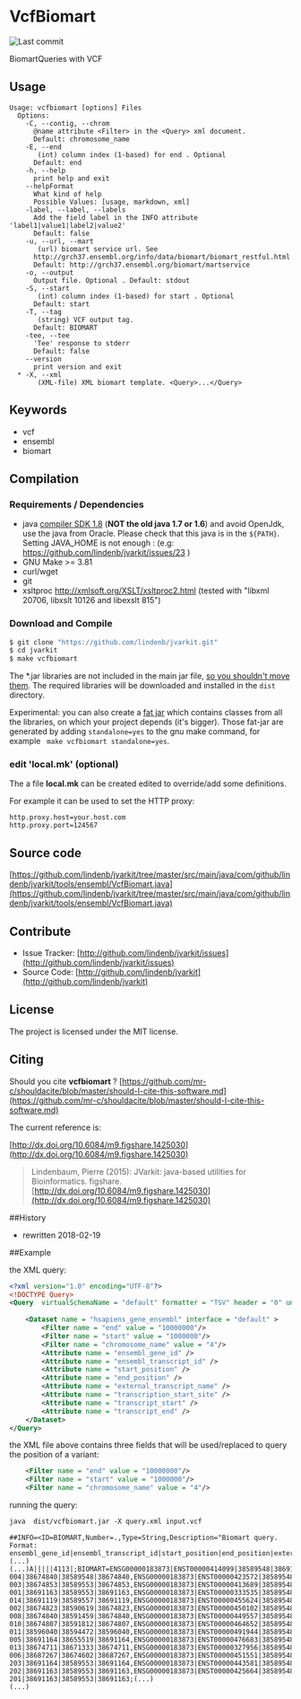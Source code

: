 # VcfBiomart

![Last commit](https://img.shields.io/github/last-commit/lindenb/jvarkit.png)

BiomartQueries with VCF


## Usage

```
Usage: vcfbiomart [options] Files
  Options:
    -C, --contig, --chrom
      @name attribute <Filter> in the <Query> xml document.
      Default: chromosome_name
    -E, --end
       (int) column index (1-based) for end . Optional
      Default: end
    -h, --help
      print help and exit
    --helpFormat
      What kind of help
      Possible Values: [usage, markdown, xml]
    -label, --label, --labels
      Add the field label in the INFO attribute 'label1|value1|label2|value2'
      Default: false
    -u, --url, --mart
       (url) biomart service url. See 
      http://grch37.ensembl.org/info/data/biomart/biomart_restful.html 
      Default: http://grch37.ensembl.org/biomart/martservice
    -o, --output
      Output file. Optional . Default: stdout
    -S, --start
       (int) column index (1-based) for start . Optional
      Default: start
    -T, --tag
       (string) VCF output tag.
      Default: BIOMART
    -tee, --tee
      'Tee' response to stderr
      Default: false
    --version
      print version and exit
  * -X, --xml
       (XML-file) XML biomart template. <Query>...</Query>

```


## Keywords

 * vcf
 * ensembl
 * biomart


## Compilation

### Requirements / Dependencies

* java [compiler SDK 1.8](http://www.oracle.com/technetwork/java/index.html) (**NOT the old java 1.7 or 1.6**) and avoid OpenJdk, use the java from Oracle. Please check that this java is in the `${PATH}`. Setting JAVA_HOME is not enough : (e.g: https://github.com/lindenb/jvarkit/issues/23 )
* GNU Make >= 3.81
* curl/wget
* git
* xsltproc http://xmlsoft.org/XSLT/xsltproc2.html (tested with "libxml 20706, libxslt 10126 and libexslt 815")


### Download and Compile

```bash
$ git clone "https://github.com/lindenb/jvarkit.git"
$ cd jvarkit
$ make vcfbiomart
```

The *.jar libraries are not included in the main jar file, [so you shouldn't move them](https://github.com/lindenb/jvarkit/issues/15#issuecomment-140099011 ).
The required libraries will be downloaded and installed in the `dist` directory.

Experimental: you can also create a [fat jar](https://stackoverflow.com/questions/19150811/) which contains classes from all the libraries, on which your project depends (it's bigger). Those fat-jar are generated by adding `standalone=yes` to the gnu make command, for example ` make vcfbiomart standalone=yes`.

### edit 'local.mk' (optional)

The a file **local.mk** can be created edited to override/add some definitions.

For example it can be used to set the HTTP proxy:

```
http.proxy.host=your.host.com
http.proxy.port=124567
```
## Source code 

[https://github.com/lindenb/jvarkit/tree/master/src/main/java/com/github/lindenb/jvarkit/tools/ensembl/VcfBiomart.java](https://github.com/lindenb/jvarkit/tree/master/src/main/java/com/github/lindenb/jvarkit/tools/ensembl/VcfBiomart.java)

## Contribute

- Issue Tracker: [http://github.com/lindenb/jvarkit/issues](http://github.com/lindenb/jvarkit/issues)
- Source Code: [http://github.com/lindenb/jvarkit](http://github.com/lindenb/jvarkit)

## License

The project is licensed under the MIT license.

## Citing

Should you cite **vcfbiomart** ? [https://github.com/mr-c/shouldacite/blob/master/should-I-cite-this-software.md](https://github.com/mr-c/shouldacite/blob/master/should-I-cite-this-software.md)

The current reference is:

[http://dx.doi.org/10.6084/m9.figshare.1425030](http://dx.doi.org/10.6084/m9.figshare.1425030)

> Lindenbaum, Pierre (2015): JVarkit: java-based utilities for Bioinformatics. figshare.
> [http://dx.doi.org/10.6084/m9.figshare.1425030](http://dx.doi.org/10.6084/m9.figshare.1425030)


##History

* rewritten 2018-02-19

##Example

the XML query:

```xml
<?xml version="1.0" encoding="UTF-8"?>
<!DOCTYPE Query>
<Query  virtualSchemaName = "default" formatter = "TSV" header = "0" uniqueRows = "0" count = "" datasetConfigVersion = "0.6" >
			
	<Dataset name = "hsapiens_gene_ensembl" interface = "default" >
		<Filter name = "end" value = "10000000"/>
		<Filter name = "start" value = "1000000"/>
		<Filter name = "chromosome_name" value = "4"/>
		<Attribute name = "ensembl_gene_id" />
		<Attribute name = "ensembl_transcript_id" />
		<Attribute name = "start_position" />
		<Attribute name = "end_position" />
		<Attribute name = "external_transcript_name" />
		<Attribute name = "transcription_start_site" />
		<Attribute name = "transcript_start" />
		<Attribute name = "transcript_end" />
	</Dataset>
</Query>
```

the XML file above contains three fields that will be used/replaced to query the position of a variant:

```xml
	<Filter name = "end" value = "10000000"/>
	<Filter name = "start" value = "1000000"/>
	<Filter name = "chromosome_name" value = "4"/>
```

running the query:

```xml
java  dist/vcfbiomart.jar -X query.xml input.vcf
```

```
##INFO=<ID=BIOMART,Number=.,Type=String,Description="Biomart query. Format: ensembl_gene_id|ensembl_transcript_id|start_position|end_position|external_transcript_name|transcription_start_site|transcript_start|transcript_end">
(...)
(...)A|||||4113|;BIOMART=ENSG00000183873|ENST00000414099|38589548|38691164|SCN5A-004|38674840|38589548|38674840,ENSG00000183873|ENST00000423572|38589548|38691164|SCN5A-003|38674853|38589553|38674853,ENSG00000183873|ENST00000413689|38589548|38691164|SCN5A-001|38691163|38589553|38691163,ENSG00000183873|ENST00000333535|38589548|38691164|SCN5A-014|38691119|38589557|38691119,ENSG00000183873|ENST00000455624|38589548|38691164|SCN5A-002|38674823|38590619|38674823,ENSG00000183873|ENST00000450102|38589548|38691164|SCN5A-008|38674840|38591459|38674840,ENSG00000183873|ENST00000449557|38589548|38691164|SCN5A-010|38674807|38591812|38674807,ENSG00000183873|ENST00000464652|38589548|38691164|SCN5A-011|38596040|38594472|38596040,ENSG00000183873|ENST00000491944|38589548|38691164|SCN5A-005|38691164|38655519|38691164,ENSG00000183873|ENST00000476683|38589548|38691164|SCN5A-013|38674711|38671333|38674711,ENSG00000183873|ENST00000327956|38589548|38691164|SCN5A-006|38687267|38674602|38687267,ENSG00000183873|ENST00000451551|38589548|38691164|SCN5A-203|38691164|38589553|38691164,ENSG00000183873|ENST00000443581|38589548|38691164|SCN5A-202|38691163|38589553|38691163,ENSG00000183873|ENST00000425664|38589548|38691164|SCN5A-201|38691163|38589553|38691163;(...)
(...)
```


